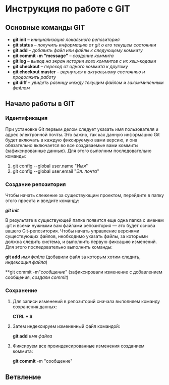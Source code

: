 # Инструкция по работе c GIT

## Основные команды GIT

* **git init** – _инициализация локального репозитория_
* **git status** – _получить информацию от git о его текущем состоянии_
* **git add** – _добавить файл или файлы к следующему коммиту_
* **git commit -m “message”** – _создание коммита_
* __git log__ – *вывод на экран истории всех коммитов с их хеш-кодами*
* __git checkout__ – *переход от одного коммита к другому*
* __git checkout master__ – *вернуться к актуальному состоянию и продолжить работу*
* __git diff__ – *увидеть разницу между текущим файлом и закоммиченным файлом*

## Начало работы в GIT

### Идентификация
При установке Git первым делом следует указать имя пользователя и адрес электронной почты. Это важно, так как данную информацию Git будет включать в каждую фиксируемую вами версию, и она обязательно включается во все создаваемые вами коммиты (зафиксированные данные). Для этого выполним последовательно команды:
1. git config --global user.name "*Имя*"
2. git config --global user.email "*Эл. почта*"

### Создание репозитория
Чтобы начать слежение за существующим проектом, перейдите в папку этого проекта и введите команду: 

***git init***

В результате в существующей папке появится еще одна папка с именем .git и всеми нужными вам файлами репозитория — это будет основа вашего Git-репозитория. Чтобы начать управление версиями существующих файлов, необходимо указать файлы, за которыми должна следить система, и выполнить первую фиксацию изменений. Для этого последовательно выполнить команды:

**git add** _имя файла_ (добавили файл за которым хотим следить, *индексация файла*)

**git commit -m"_сообщение_" (зафиксировали изменение с добавлением сообщения, *создали commit*)

### Сохранение 

1. Для записи изменений в репозиторий сначала выполняем команду сохранения данных:

    **CTRL + S**

2. Затем индексируем измененный файл командой:

    **git add** _имя файла_

3.  Фиксируем все проиндексированные изменения созданием коммита:

    **git commit** -m "сообщение"

## Ветвление


